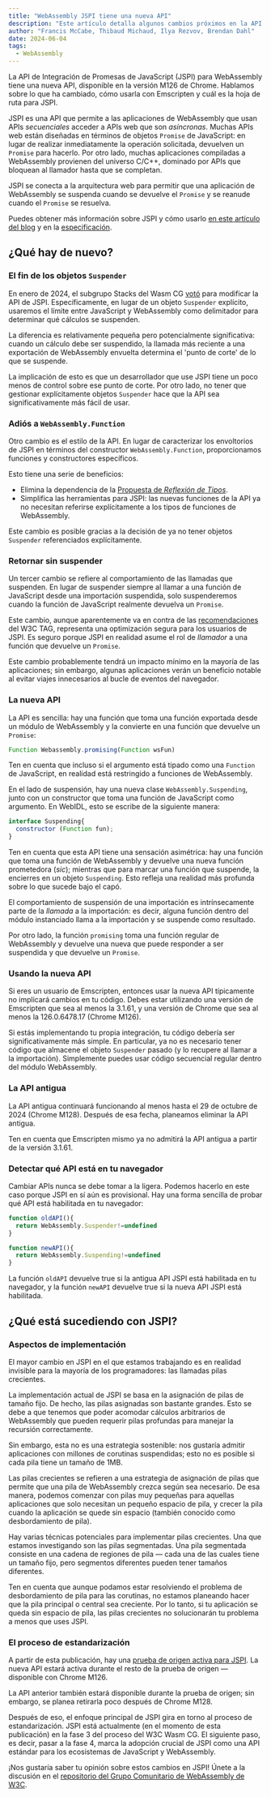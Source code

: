 ```yaml
---
title: "WebAssembly JSPI tiene una nueva API"
description: "Este artículo detalla algunos cambios próximos en la API de Integración de Promesas de JavaScript (JSPI)."
author: "Francis McCabe, Thibaud Michaud, Ilya Rezvov, Brendan Dahl"
date: 2024-06-04
tags:
  - WebAssembly
---
```

La API de Integración de Promesas de JavaScript (JSPI) para WebAssembly tiene una nueva API, disponible en la versión M126 de Chrome. Hablamos sobre lo que ha cambiado, cómo usarla con Emscripten y cuál es la hoja de ruta para JSPI.

JSPI es una API que permite a las aplicaciones de WebAssembly que usan APIs *secuenciales* acceder a APIs web que son *asíncronas*. Muchas APIs web están diseñadas en términos de objetos `Promise` de JavaScript: en lugar de realizar inmediatamente la operación solicitada, devuelven un `Promise` para hacerlo. Por otro lado, muchas aplicaciones compiladas a WebAssembly provienen del universo C/C++, dominado por APIs que bloquean al llamador hasta que se completan.

<!--truncate-->
JSPI se conecta a la arquitectura web para permitir que una aplicación de WebAssembly se suspenda cuando se devuelve el `Promise` y se reanude cuando el `Promise` se resuelva.

Puedes obtener más información sobre JSPI y cómo usarlo [en este artículo del blog](https://v8.dev/blog/jspi) y en la [especificación](https://github.com/WebAssembly/js-promise-integration).

## ¿Qué hay de nuevo?

### El fin de los objetos `Suspender`

En enero de 2024, el subgrupo Stacks del Wasm CG [votó](https://github.com/WebAssembly/meetings/blob/297ac8b5ac00e6be1fe33b1f4a146cc7481b631d/stack/2024/stack-2024-01-29.md) para modificar la API de JSPI. Específicamente, en lugar de un objeto `Suspender` explícito, usaremos el límite entre JavaScript y WebAssembly como delimitador para determinar qué cálculos se suspenden.

La diferencia es relativamente pequeña pero potencialmente significativa: cuando un cálculo debe ser suspendido, la llamada más reciente a una exportación de WebAssembly envuelta determina el 'punto de corte' de lo que se suspende.

La implicación de esto es que un desarrollador que use JSPI tiene un poco menos de control sobre ese punto de corte. Por otro lado, no tener que gestionar explícitamente objetos `Suspender` hace que la API sea significativamente más fácil de usar.

### Adiós a `WebAssembly.Function`

Otro cambio es el estilo de la API. En lugar de caracterizar los envoltorios de JSPI en términos del constructor `WebAssembly.Function`, proporcionamos funciones y constructores específicos.

Esto tiene una serie de beneficios:

- Elimina la dependencia de la [Propuesta de *Reflexión de Tipos*](https://github.com/WebAssembly/js-types).
- Simplifica las herramientas para JSPI: las nuevas funciones de la API ya no necesitan referirse explícitamente a los tipos de funciones de WebAssembly.

Este cambio es posible gracias a la decisión de ya no tener objetos `Suspender` referenciados explícitamente.

### Retornar sin suspender

Un tercer cambio se refiere al comportamiento de las llamadas que suspenden. En lugar de suspender siempre al llamar a una función de JavaScript desde una importación suspendida, solo suspenderemos cuando la función de JavaScript realmente devuelva un `Promise`.

Este cambio, aunque aparentemente va en contra de las [recomendaciones](https://www.w3.org/2001/tag/doc/promises-guide#accepting-promises) del W3C TAG, representa una optimización segura para los usuarios de JSPI. Es seguro porque JSPI en realidad asume el rol de *llamador* a una función que devuelve un `Promise`.

Este cambio probablemente tendrá un impacto mínimo en la mayoría de las aplicaciones; sin embargo, algunas aplicaciones verán un beneficio notable al evitar viajes innecesarios al bucle de eventos del navegador.

### La nueva API

La API es sencilla: hay una función que toma una función exportada desde un módulo de WebAssembly y la convierte en una función que devuelve un `Promise`:

```js
Function Webassembly.promising(Function wsFun)
```

Ten en cuenta que incluso si el argumento está tipado como una `Function` de JavaScript, en realidad está restringido a funciones de WebAssembly.

En el lado de suspensión, hay una nueva clase `WebAssembly.Suspending`, junto con un constructor que toma una función de JavaScript como argumento. En WebIDL, esto se escribe de la siguiente manera:

```js
interface Suspending{
  constructor (Function fun);
}
```

Ten en cuenta que esta API tiene una sensación asimétrica: hay una función que toma una función de WebAssembly y devuelve una nueva función prometedora (_sic_); mientras que para marcar una función que suspende, la encierres en un objeto `Suspending`. Esto refleja una realidad más profunda sobre lo que sucede bajo el capó.

El comportamiento de suspensión de una importación es intrínsecamente parte de la *llamada* a la importación: es decir, alguna función dentro del módulo instanciado llama a la importación y se suspende como resultado.

Por otro lado, la función `promising` toma una función regular de WebAssembly y devuelve una nueva que puede responder a ser suspendida y que devuelve un `Promise`.

### Usando la nueva API

Si eres un usuario de Emscripten, entonces usar la nueva API típicamente no implicará cambios en tu código. Debes estar utilizando una versión de Emscripten que sea al menos la 3.1.61, y una versión de Chrome que sea al menos la 126.0.6478.17 (Chrome M126).

Si estás implementando tu propia integración, tu código debería ser significativamente más simple. En particular, ya no es necesario tener código que almacene el objeto `Suspender` pasado (y lo recupere al llamar a la importación). Simplemente puedes usar código secuencial regular dentro del módulo WebAssembly.

### La API antigua

La API antigua continuará funcionando al menos hasta el 29 de octubre de 2024 (Chrome M128). Después de esa fecha, planeamos eliminar la API antigua.

Ten en cuenta que Emscripten mismo ya no admitirá la API antigua a partir de la versión 3.1.61.

### Detectar qué API está en tu navegador

Cambiar APIs nunca se debe tomar a la ligera. Podemos hacerlo en este caso porque JSPI en sí aún es provisional. Hay una forma sencilla de probar qué API está habilitada en tu navegador:

```js
function oldAPI(){
  return WebAssembly.Suspender!=undefined
}

function newAPI(){
  return WebAssembly.Suspending!=undefined
}
```

La función `oldAPI` devuelve true si la antigua API JSPI está habilitada en tu navegador, y la función `newAPI` devuelve true si la nueva API JSPI está habilitada.

## ¿Qué está sucediendo con JSPI?

### Aspectos de implementación

El mayor cambio en JSPI en el que estamos trabajando es en realidad invisible para la mayoría de los programadores: las llamadas pilas crecientes.

La implementación actual de JSPI se basa en la asignación de pilas de tamaño fijo. De hecho, las pilas asignadas son bastante grandes. Esto se debe a que tenemos que poder acomodar cálculos arbitrarios de WebAssembly que pueden requerir pilas profundas para manejar la recursión correctamente.

Sin embargo, esta no es una estrategia sostenible: nos gustaría admitir aplicaciones con millones de corutinas suspendidas; esto no es posible si cada pila tiene un tamaño de 1MB.

Las pilas crecientes se refieren a una estrategia de asignación de pilas que permite que una pila de WebAssembly crezca según sea necesario. De esa manera, podemos comenzar con pilas muy pequeñas para aquellas aplicaciones que solo necesitan un pequeño espacio de pila, y crecer la pila cuando la aplicación se quede sin espacio (también conocido como desbordamiento de pila).

Hay varias técnicas potenciales para implementar pilas crecientes. Una que estamos investigando son las pilas segmentadas. Una pila segmentada consiste en una cadena de regiones de pila &mdash; cada una de las cuales tiene un tamaño fijo, pero segmentos diferentes pueden tener tamaños diferentes.

Ten en cuenta que aunque podamos estar resolviendo el problema de desbordamiento de pila para las corutinas, no estamos planeando hacer que la pila principal o central sea creciente. Por lo tanto, si tu aplicación se queda sin espacio de pila, las pilas crecientes no solucionarán tu problema a menos que uses JSPI.

### El proceso de estandarización

A partir de esta publicación, hay una [prueba de origen activa para JSPI](https://v8.dev/blog/jspi-ot). La nueva API estará activa durante el resto de la prueba de origen &mdash; disponible con Chrome M126.

La API anterior también estará disponible durante la prueba de origen; sin embargo, se planea retirarla poco después de Chrome M128.

Después de eso, el enfoque principal de JSPI gira en torno al proceso de estandarización. JSPI está actualmente (en el momento de esta publicación) en la fase 3 del proceso del W3C Wasm CG. El siguiente paso, es decir, pasar a la fase 4, marca la adopción crucial de JSPI como una API estándar para los ecosistemas de JavaScript y WebAssembly.

¡Nos gustaría saber tu opinión sobre estos cambios en JSPI! Únete a la discusión en el [repositorio del Grupo Comunitario de WebAssembly de W3C](https://github.com/WebAssembly/js-promise-integration).
